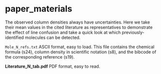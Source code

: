 # paper_materials
The observed column densities always have uncertainties. Here we take their mean values in the cited literature as representatives to demonstrate the effect of line confusion and take a quick look at which previously-identified molecules can be detected.

``Mole_N_refs.txt`` ASCII format, easy to load. This file contains the chemical formula (s24), column density in scientific notation (s8), and the bibcode of the corresponding reference (s19).

**Literature_N_tab.pdf** PDF format, easy to read.
